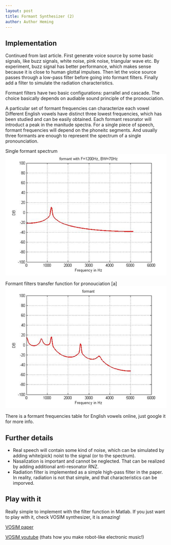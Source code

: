 ```yaml
---
layout: post
title: Formant Synthesizer (2)
author: Author Heming
---
```



## Implementation

Continued from last article. First generate voice source by some basic signals, like buzz signals, white noise, pink noise, triangular wave etc. By experiment, buzz signal has better performance, which makes sense because it is close to human glottal impulses. Then let the voice source passes through a low-pass filter before going into formant filters. Finally add a filter to simulate the radiation characteristics.

Formant filters have two basic configurations: parrallel and cascade. The choice basically depends on audiable sound principle of the pronouciation.

A particular set of formant frequencies can characterize each vowel Different English vowels have distinct three lowest frequencies, which has been studied and can be easily obtained. Each formant resonator will introduct a peak in the manitude spectra. For a single piece of speech, formant frequencies will depend on the phoneitc segments. And usually three formants are enough to represent the spectrum of a single pronounciation.


Single formant spectrum
![Alt Text](../images/formant-1.jpg)

Formant filters transfer function for pronouciation [a]
![Alt Text](../images/formant-2.jpg)

There is a formant frequencies table for English vowels online, just google it for more info.

## Further details

+ Real speech will contain some kind of noise, which can be simulated by adding white(pick) noist to the signal (or to the spectrum).
+ Nasalization is important and cannot be neglected. That can be realized by adding additional anti-resonator RNZ.
+ Radiation filter is implemented as a simple high-pass filter in the paper. In reality, radiation is not that simple, and that characteristics can be imporved.

## Play with it
Really simple to implement with the filter function in Matlab. If you just want to play with it, check VOSIM synthesizer, it is amazing! 

[VOSIM paper](http://www.atiam.ircam.fr/wp-content/uploads/2011/12/AES_JAES_1978_Kaegi_VOSIM.pdf)

[VOSIM youtube](https://www.youtube.com/watch?v=eyjI_0o0zto)
(thats how you make robot-like electronic music!)

<script type="text/javascript" async
  src="https://cdn.mathjax.org/mathjax/latest/MathJax.js?config=TeX-MML-AM_CHTML">
</script>
